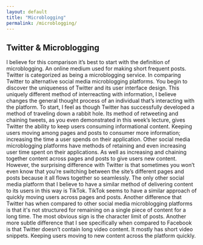 ```yaml
---
layout: default
title: "Microblogging"
permalink: /microblogging/
---
```


## Twitter & Microblogging

I believe for this comparison it’s best to start with the definition of microblogging. An online medium used for making short frequent posts. Twitter is categorized as being a microblogging service. In comparing Twitter to alternative social media microblogging platforms. You begin to discover the uniqueness of Twitter and its user interface design. This uniquely different method of interreacting with information, I believe changes the general thought process of an individual that’s interacting with the platform.
To start, I feel as though Twitter has successfully developed a method of traveling down a rabbit hole. Its method of retweeting and chaining tweets, as you even demonstrated in this week’s lecture, gives Twitter the ability to keep users consuming informational content. Keeping users moving among pages and posts to consumer more information; increasing the time a user spends on their application. Other social media microblogging platforms have methods of retaining and even increasing user time spent on their applications. As well as increasing and chaining together content across pages and posts to give users new content. However, the surprising difference with Twitter is that sometimes you won’t even know that you’re switching between the site’s different pages and posts because it all flows together so seamlessly. The only other social media platform that I believe to have a similar method of delivering content to its users in this way is TikTok. TikTok seems to have a similar approach of quickly moving users across pages and posts.
Another difference that Twitter has when compared to other social media microblogging platforms is that it's not structured for remaining on a single piece of content for a long time. The most obvious sign is the character limit of posts. Another more subtle difference that I see specifically when compared to Facebook is that Twitter doesn’t contain long video content. It mostly has short video snippets. Keeping users moving to new content across the platform quickly.
